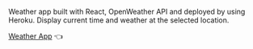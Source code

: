 Weather app built with React, OpenWeather API and deployed by using Heroku. Display current time and weather at the selected location.



[Weather App](https://weather-app2022.herokuapp.com/) :point_left:
